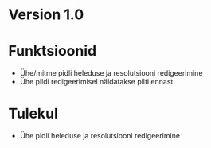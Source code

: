 # Version 1.0

# Funktsioonid
- Ühe/mitme pidli heleduse ja resolutsiooni redigeerimine 
- Ühe pildi redigeerimisel näidatakse pilti ennast

# Tulekul
- Ühe pidli heleduse ja resolutsiooni redigeerimine 
